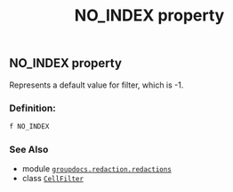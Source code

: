 ﻿---
title: NO_INDEX property
second_title: GroupDocs.Redaction for Python via .NET API References
description: 
type: docs
weight: 30
url: /groupdocs.redaction.redactions/cellfilter/no_index/
is_root: false
---

## NO_INDEX property


Represents a default value for filter, which is -1.
### Definition:
```python
f NO_INDEX 
```

### See Also
* module [`groupdocs.redaction.redactions`](../../)
* class [`CellFilter`](/redaction/python-net/groupdocs.redaction.redactions/cellfilter)
